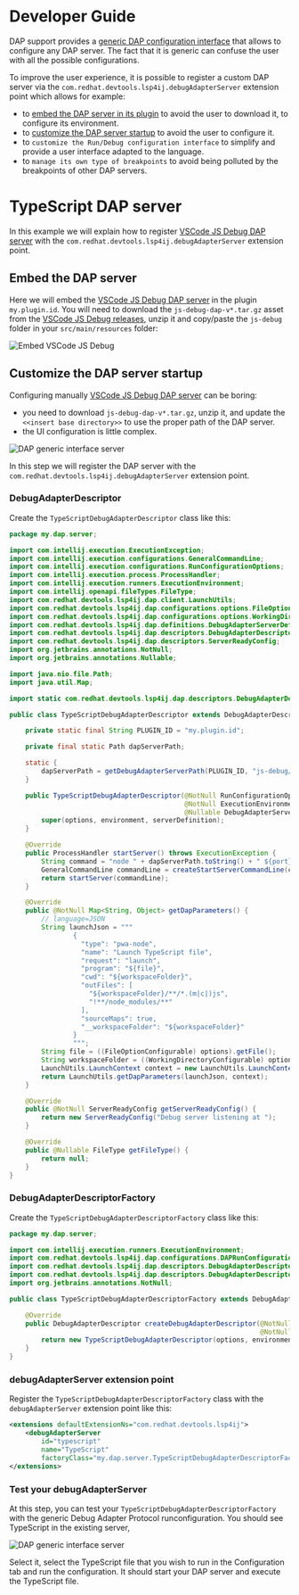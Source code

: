 # Developer Guide

DAP support provides a [generic DAP configuration interface](./UserGuide.md) that allows to configure any DAP server. 
The fact that it is generic can confuse the user with all the possible configurations.

To improve the user experience, it is possible to register a custom DAP server via the
`com.redhat.devtools.lsp4ij.debugAdapterServer` extension point which allows for example:

* to [embed the DAP server in its plugin](#embed-the-dap-server) to avoid the user to download it, to configure its environment.
* to [customize the DAP server startup](#customize-the-dap-server-startup) to avoid the user to configure it.
* to `customize the Run/Debug configuration interface` to simplify and provide a user interface adapted to the language.
* to `manage its own type of breakpoints` to avoid being polluted by the breakpoints of other DAP servers.

# TypeScript DAP server

In this example we will explain how to register [VSCode JS Debug DAP server](./user-defined-dap/vscode-js-debug.md) 
with the `com.redhat.devtools.lsp4ij.debugAdapterServer` extension point.

## Embed the DAP server

Here we will embed the [VSCode JS Debug DAP server](./user-defined-dap/vscode-js-debug.md) in the plugin `my.plugin.id`.
You will need to download the `js-debug-dap-v*.tar.gz` asset from the [VSCode JS Debug releases](https://github.com/microsoft/vscode-js-debug/releases), unzip it 
and copy/paste the `js-debug` folder in your `src/main/resources` folder:

![Embed VSCode JS Debug](images/developer-guide/DAP_server_embed.png)

## Customize the DAP server startup

Configuring manually [VSCode JS Debug DAP server](./user-defined-dap/vscode-js-debug.md) can be boring:

 * you need to download `js-debug-dap-v*.tar.gz`, unzip it, and update the `<<insert base directory>>`
to use the proper path of the DAP server.
 * the UI configuration is little complex.

![DAP generic interface server](./images/developer-guide/DAP_generic_interface_server.png)

In this step we will register the DAP server with the `com.redhat.devtools.lsp4ij.debugAdapterServer` extension point.

### DebugAdapterDescriptor

Create the `TypeScriptDebugAdapterDescriptor` class like this:

```java
package my.dap.server;

import com.intellij.execution.ExecutionException;
import com.intellij.execution.configurations.GeneralCommandLine;
import com.intellij.execution.configurations.RunConfigurationOptions;
import com.intellij.execution.process.ProcessHandler;
import com.intellij.execution.runners.ExecutionEnvironment;
import com.intellij.openapi.fileTypes.FileType;
import com.redhat.devtools.lsp4ij.dap.client.LaunchUtils;
import com.redhat.devtools.lsp4ij.dap.configurations.options.FileOptionConfigurable;
import com.redhat.devtools.lsp4ij.dap.configurations.options.WorkingDirectoryConfigurable;
import com.redhat.devtools.lsp4ij.dap.definitions.DebugAdapterServerDefinition;
import com.redhat.devtools.lsp4ij.dap.descriptors.DebugAdapterDescriptor;
import com.redhat.devtools.lsp4ij.dap.descriptors.ServerReadyConfig;
import org.jetbrains.annotations.NotNull;
import org.jetbrains.annotations.Nullable;

import java.nio.file.Path;
import java.util.Map;

import static com.redhat.devtools.lsp4ij.dap.descriptors.DebugAdapterDescriptorFactory.getDebugAdapterServerPath;

public class TypeScriptDebugAdapterDescriptor extends DebugAdapterDescriptor {

    private static final String PLUGIN_ID = "my.plugin.id";

    private final static Path dapServerPath;

    static {
        dapServerPath = getDebugAdapterServerPath(PLUGIN_ID, "js-debug/src/dapDebugServer.js");
    }

    public TypeScriptDebugAdapterDescriptor(@NotNull RunConfigurationOptions options,
                                            @NotNull ExecutionEnvironment environment,
                                            @Nullable DebugAdapterServerDefinition serverDefinition) {
        super(options, environment, serverDefinition);
    }

    @Override
    public ProcessHandler startServer() throws ExecutionException {
        String command = "node " + dapServerPath.toString() + " ${port} 127.0.0.1";
        GeneralCommandLine commandLine = createStartServerCommandLine(command);
        return startServer(commandLine);
    }

    @Override
    public @NotNull Map<String, Object> getDapParameters() {
        // language=JSON
        String launchJson = """                
                {
                  "type": "pwa-node",
                  "name": "Launch TypeScript file",
                  "request": "launch",
                  "program": "${file}",
                  "cwd": "${workspaceFolder}",
                  "outFiles": [
                    "${workspaceFolder}/**/*.(m|c|)js",
                    "!**/node_modules/**"
                  ],
                  "sourceMaps": true,
                  "__workspaceFolder": "${workspaceFolder}"
                }
                """;
        String file = ((FileOptionConfigurable) options).getFile();
        String workspaceFolder = ((WorkingDirectoryConfigurable) options).getWorkingDirectory();
        LaunchUtils.LaunchContext context = new LaunchUtils.LaunchContext(file, workspaceFolder);
        return LaunchUtils.getDapParameters(launchJson, context);
    }

    @Override
    public @NotNull ServerReadyConfig getServerReadyConfig() {
        return new ServerReadyConfig("Debug server listening at ");
    }

    @Override
    public @Nullable FileType getFileType() {
        return null;
    }
}
```

### DebugAdapterDescriptorFactory

Create the `TypeScriptDebugAdapterDescriptorFactory` class like this:

```java
package my.dap.server;

import com.intellij.execution.runners.ExecutionEnvironment;
import com.redhat.devtools.lsp4ij.dap.configurations.DAPRunConfigurationOptions;
import com.redhat.devtools.lsp4ij.dap.descriptors.DebugAdapterDescriptor;
import com.redhat.devtools.lsp4ij.dap.descriptors.DebugAdapterDescriptorFactory;
import org.jetbrains.annotations.NotNull;

public class TypeScriptDebugAdapterDescriptorFactory extends DebugAdapterDescriptorFactory {

    @Override
    public DebugAdapterDescriptor createDebugAdapterDescriptor(@NotNull DAPRunConfigurationOptions options, 
                                                               @NotNull ExecutionEnvironment environment) {
        return new TypeScriptDebugAdapterDescriptor(options, environment, getServerDefinition());
    }
}
```

### debugAdapterServer extension point

Register the `TypeScriptDebugAdapterDescriptorFactory` class with the `debugAdapterServer` extension point like this:

```xml
<extensions defaultExtensionNs="com.redhat.devtools.lsp4ij">
    <debugAdapterServer
        id="typescript"
        name="TypeScript"
        factoryClass="my.dap.server.TypeScriptDebugAdapterDescriptorFactory" />
</extensions>
```

### Test your debugAdapterServer

At this step, you can test your `TypeScriptDebugAdapterDescriptorFactory` with the generic Debug Adapter Protocol runconfiguration.
You should see TypeScript in the existing server,

![DAP generic interface server](./images/developer-guide/DAP_test_step1.png)

Select it, select the TypeScript file that you wish to run in the Configuration tab and run the configuration.
It should start your DAP server and execute the TypeScript file.

